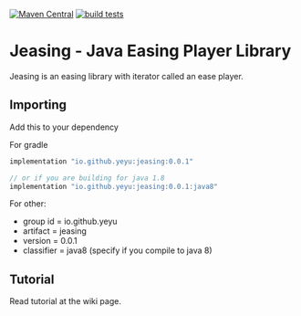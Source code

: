 [![Maven Central](https://img.shields.io/maven-central/v/io.github.ye-yu/jeasing.svg?label=Maven%20Central)](https://search.maven.org/search?q=g:%22io.github.ye-yu%22%20AND%20a:%22jeasing%22)
[![build tests](https://github.com/ye-yu/jease-player/workflows/Tests/badge.svg)](https://github.com/ye-yu/jease-player/actions)

# Jeasing - Java Easing Player Library

Jeasing is an easing library with iterator called
an ease player.

## Importing
Add this to your dependency

For gradle
```build.gradle
implementation "io.github.yeyu:jeasing:0.0.1"

// or if you are building for java 1.8
implementation "io.github.yeyu:jeasing:0.0.1:java8"
```

For other:
  - group id = io.github.yeyu
  - artifact = jeasing
  - version = 0.0.1
  - classifier = java8 (specify if you compile to java 8)
  
## Tutorial

Read tutorial at the wiki page.